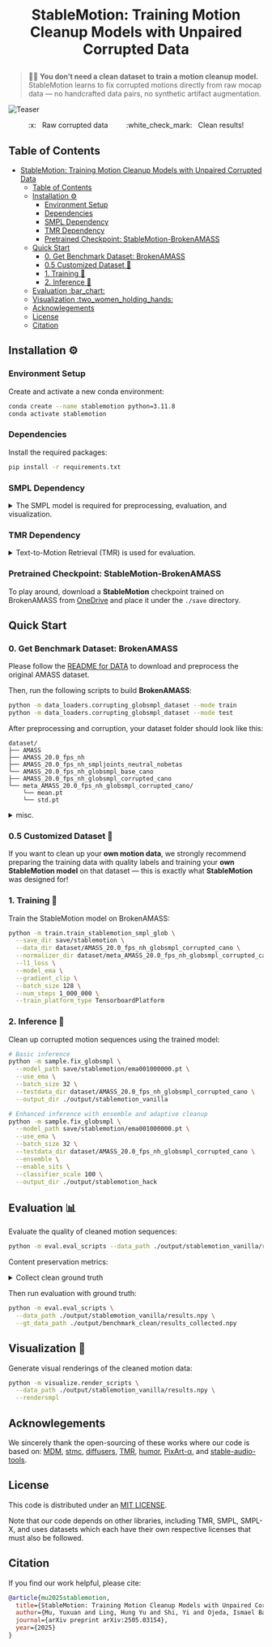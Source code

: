 <!-- **StableMotion: Training Motion Cleanup Models with Unpaired Corrupted Data** -->

# <p align="center"> StableMotion: Training Motion Cleanup Models with Unpaired Corrupted Data </p>

> :mechanic: **You don’t need a clean dataset to train a motion cleanup model.**  
> StableMotion learns to fix corrupted motions directly from raw mocap data — no handcrafted data pairs, no synthetic artifact augmentation.


![Teaser](assets/teaser.png)

<p align="center"> :x: &nbsp; Raw corrupted data &emsp;&emsp; :white_check_mark: &nbsp; Clean results!</p>

## Table of Contents
- [ StableMotion: Training Motion Cleanup Models with Unpaired Corrupted Data ](#-stablemotion-training-motion-cleanup-models-with-unpaired-corrupted-data-)
  - [Table of Contents](#table-of-contents)
  - [Installation :gear:](#installation-gear)
    - [Environment Setup](#environment-setup)
    - [Dependencies](#dependencies)
    - [SMPL Dependency](#smpl-dependency)
    - [TMR Dependency](#tmr-dependency)
    - [Pretrained Checkpoint: StableMotion-BrokenAMASS](#pretrained-checkpoint-stablemotion-brokenamass)
  - [Quick Start](#quick-start)
    - [0. Get Benchmark Dataset: BrokenAMASS](#0-get-benchmark-dataset-brokenamass)
    - [0.5 Customized Dataset :dart:](#05-customized-dataset-dart)
    - [1. Training :rocket:](#1-training-rocket)
    - [2. Inference :soap:](#2-inference-soap)
  - [Evaluation :bar\_chart:](#evaluation-bar_chart)
  - [Visualization :two\_women\_holding\_hands:](#visualization-two_women_holding_hands)
  - [Acknowlegements](#acknowlegements)
  - [License](#license)
  - [Citation](#citation)

## Installation :gear:

### Environment Setup
Create and activate a new conda environment:

```bash
conda create --name stablemotion python=3.11.8
conda activate stablemotion
```

### Dependencies
Install the required packages:

```bash
pip install -r requirements.txt 
```

### SMPL Dependency

<details><summary>The SMPL model is required for preprocessing, evaluation, and visualization. </summary>

Please follow the [README from TEMOS](https://github.com/Mathux/TEMOS?tab=readme-ov-file#4-optional-smpl-body-model) to obtain the `deps` folder with SMPL+H downloaded, and place the `deps` folder under ``./data_loaders/amasstools``.

</details>

### TMR Dependency

<details><summary>Text-to-Motion Retrieval (TMR) is used for evaluation. </summary>

Please follow the [README from TMR](https://github.com/Mathux/TMR?tab=readme-ov-file#pretrained-models-dvd) to download pretrained TMR models. After downloading, place the models in the following structure: 
```
StableMotion/
└── tmr_models/
    └── tmr_humanml3d_guoh3dfeats
    └── tmr_kitml_guoh3dfeats
```
</details>

### Pretrained Checkpoint: StableMotion-BrokenAMASS

To play around, download a **StableMotion** checkpoint trained on BrokenAMASS from [OneDrive](https://1sfu-my.sharepoint.com/:u:/g/personal/yma101_sfu_ca/EXpEhFPVkUBCiHNujKcf2W4BfVrERQ3E4cHPpMMly1nQgA?e=CJzRZP) and place it under the `./save` directory. 


## Quick Start

### 0. Get Benchmark Dataset: BrokenAMASS

Please follow the [README for DATA](./data_loaders/amasstools/README.md) to download and preprocess the original AMASS dataset.

Then, run the following scripts to build **BrokenAMASS**:

```bash
python -m data_loaders.corrupting_globsmpl_dataset --mode train
python -m data_loaders.corrupting_globsmpl_dataset --mode test
```

After preprocessing and corruption, your dataset folder should look like this:
```
dataset/
├── AMASS
├── AMASS_20.0_fps_nh
├── AMASS_20.0_fps_nh_smpljoints_neutral_nobetas
└── AMASS_20.0_fps_nh_globsmpl_base_cano
├── AMASS_20.0_fps_nh_globsmpl_corrupted_cano
└── meta_AMASS_20.0_fps_nh_globsmpl_corrupted_cano/
    └── mean.pt
    └── std.pt
```

<details><summary>misc. </summary>

The released version of BrokenAMASS may differ slightly from the version used in the experiments reported in the paper, due to different random seeds. Contact yma101@sfu.ca for further questions.

</details>

### 0.5 Customized Dataset :dart:

If you want to clean up your **own motion data**, we strongly recommend preparing the training data with quality labels and training your **own StableMotion model** on that dataset — this is exactly what **StableMotion** was designed for!


### 1. Training :rocket:
Train the StableMotion model on BrokenAMASS:

```bash
python -m train.train_stablemotion_smpl_glob \
  --save_dir save/stablemotion \
  --data_dir dataset/AMASS_20.0_fps_nh_globsmpl_corrupted_cano \
  --normalizer_dir dataset/meta_AMASS_20.0_fps_nh_globsmpl_corrupted_cano \
  --l1_loss \
  --model_ema \
  --gradient_clip \
  --batch_size 128 \
  --num_steps 1_000_000 \
  --train_platform_type TensorboardPlatform
```

### 2. Inference :soap:
Clean up corrupted motion sequences using the trained model:

```bash
# Basic inference
python -m sample.fix_globsmpl \
  --model_path save/stablemotion/ema001000000.pt \
  --use_ema \
  --batch_size 32 \
  --testdata_dir dataset/AMASS_20.0_fps_nh_globsmpl_corrupted_cano \
  --output_dir ./output/stablemotion_vanilla

# Enhanced inference with ensemble and adaptive cleanup
python -m sample.fix_globsmpl \
  --model_path save/stablemotion/ema001000000.pt \
  --use_ema \
  --batch_size 32 \
  --testdata_dir dataset/AMASS_20.0_fps_nh_globsmpl_corrupted_cano \
  --ensemble \
  --enable_sits \
  --classifier_scale 100 \
  --output_dir ./output/stablemotion_hack
```

## Evaluation :bar_chart:

Evaluate the quality of cleaned motion sequences:

```bash
python -m eval.eval_scripts --data_path ./output/stablemotion_vanilla/results.npy
```

Content preservation metrics:

<details><summary>Collect clean ground truth</summary>

To evaluate content preservation, first record the clean ground-truth data from `dataset/AMASS_20.0_fps_nh_globsmpl_base_cano`:

```bash
python -m sample.fix_globsmpl \
  --model_path save/stablemotion/ema001000000.pt \
  --use_ema \
  --batch_size 32 \
  --testdata_dir dataset/AMASS_20.0_fps_nh_globsmpl_base_cano \
  --output_dir ./output/benchmark_clean
  --collect_dataset
```

</details>

Then run evaluation with ground truth:

```bash
python -m eval.eval_scripts \
  --data_path ./output/stablemotion_vanilla/results.npy \
  --gt_data_path ./output/benchmark_clean/results_collected.npy

```

## Visualization :two_women_holding_hands:

Generate visual renderings of the cleaned motion data:

```bash
python -m visualize.render_scripts \
  --data_path ./output/stablemotion_vanilla/results.npy \
  --rendersmpl
```

<!-- ## Project Structure

```
StableMotion/
├── train/
│   └── train_stablemotion_smpl_glob.py
├── sample/
│   └── fix_globsmpl.py
├── eval/
│   └── eval_scripts.py
├── visualize/
│   └── render_scripts.py
├── dataset/
│   ├── AMASS_20.0_fps_nh_globsmpl_corrupted_cano/
│   └── meta_AMASS_20.0_fps_nh_globsmpl_corrupted_cano/
├── save/
└── output/
``` -->

## Acknowlegements

We sincerely thank the open-sourcing of these works where our code is based on: 
[MDM](https://github.com/GuyTevet/motion-diffusion-model/tree/main), [stmc](https://github.com/nv-tlabs/stmc.git), [diffusers](https://github.com/huggingface/diffusers), [TMR](https://github.com/Mathux/TMR), [humor](https://github.com/davrempe/humor), [PixArt-α](https://github.com/PixArt-alpha/PixArt-alpha), and [stable-audio-tools](https://github.com/Stability-AI/stable-audio-tools).

## License
This code is distributed under an [MIT LICENSE](LICENSE).

Note that our code depends on other libraries, including TMR, SMPL, SMPL-X, and uses datasets which each have their own respective licenses that must also be followed.

## Citation

If you find our work helpful, please cite:

```bibtex
@article{mu2025stablemotion,
  title={StableMotion: Training Motion Cleanup Models with Unpaired Corrupted Data},
  author={Mu, Yuxuan and Ling, Hung Yu and Shi, Yi and Ojeda, Ismael Baira and Xi, Pengcheng and Shu, Chang and Zinno, Fabio and Peng, Xue Bin},
  journal={arXiv preprint arXiv:2505.03154},
  year={2025}
}
```